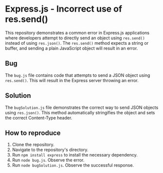 # Express.js - Incorrect use of res.send()

This repository demonstrates a common error in Express.js applications where developers attempt to directly send an object using `res.send()` instead of using `res.json()`.  The `res.send()` method expects a string or buffer, and sending a plain JavaScript object will result in an error.

## Bug

The `bug.js` file contains code that attempts to send a JSON object using `res.send()`. This will result in the Express server throwing an error.

## Solution

The `bugSolution.js` file demonstrates the correct way to send JSON objects using `res.json()`. This method automatically stringifies the object and sets the correct Content-Type header.

## How to reproduce

1. Clone the repository.
2. Navigate to the repository's directory.
3. Run `npm install express` to install the necessary dependency.
4. Run `node bug.js`.  Observe the error.
5. Run `node bugSolution.js`. Observe the successful response.